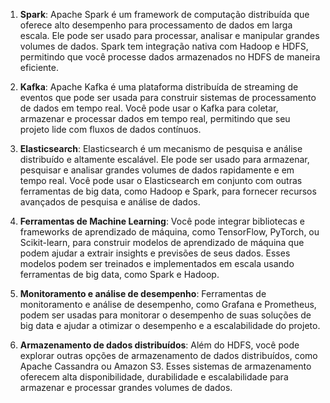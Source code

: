 1. **Spark**: Apache Spark é um framework de computação distribuída que oferece alto desempenho para processamento de dados em larga escala. Ele pode ser usado para processar, analisar e manipular grandes volumes de dados. Spark tem integração nativa com Hadoop e HDFS, permitindo que você processe dados armazenados no HDFS de maneira eficiente.

2. **Kafka**: Apache Kafka é uma plataforma distribuída de streaming de eventos que pode ser usada para construir sistemas de processamento de dados em tempo real. Você pode usar o Kafka para coletar, armazenar e processar dados em tempo real, permitindo que seu projeto lide com fluxos de dados contínuos.

3. **Elasticsearch**: Elasticsearch é um mecanismo de pesquisa e análise distribuído e altamente escalável. Ele pode ser usado para armazenar, pesquisar e analisar grandes volumes de dados rapidamente e em tempo real. Você pode usar o Elasticsearch em conjunto com outras ferramentas de big data, como Hadoop e Spark, para fornecer recursos avançados de pesquisa e análise de dados.

4. **Ferramentas de Machine Learning**: Você pode integrar bibliotecas e frameworks de aprendizado de máquina, como TensorFlow, PyTorch, ou Scikit-learn, para construir modelos de aprendizado de máquina que podem ajudar a extrair insights e previsões de seus dados. Esses modelos podem ser treinados e implementados em escala usando ferramentas de big data, como Spark e Hadoop.

5. **Monitoramento e análise de desempenho**: Ferramentas de monitoramento e análise de desempenho, como Grafana e Prometheus, podem ser usadas para monitorar o desempenho de suas soluções de big data e ajudar a otimizar o desempenho e a escalabilidade do projeto.

6. **Armazenamento de dados distribuídos**: Além do HDFS, você pode explorar outras opções de armazenamento de dados distribuídos, como Apache Cassandra ou Amazon S3. Esses sistemas de armazenamento oferecem alta disponibilidade, durabilidade e escalabilidade para armazenar e processar grandes volumes de dados.